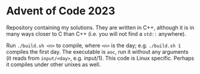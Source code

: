 # Advent of Code 2023

Repository containing my solutions. They are written in C++, although it is in many ways closer to C than C++ (i.e. you will not find a `std::` anywhere).

Run `./build.sh <n>` to compile, where `<n>` is the day; e.g. `./build.sh 1` compiles the first day. The executable is `aoc`, run it without any arguments (it reads from `input/<day>`, e.g. input/1). This code is Linux specific. Perhaps it compiles under other unixes as well.
